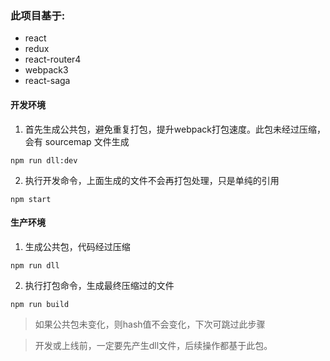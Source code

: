### 此项目基于:

- react
- redux
- react-router4
- webpack3
- react-saga

#### 开发环境

1. 首先生成公共包，避免重复打包，提升webpack打包速度。此包未经过压缩，会有 sourcemap 文件生成

``` 
npm run dll:dev
```

2. 执行开发命令，上面生成的文件不会再打包处理，只是单纯的引用

```
npm start
```

#### 生产环境

1. 生成公共包，代码经过压缩

```
npm run dll
```

2. 执行打包命令，生成最终压缩过的文件

```
npm run build
```

> 如果公共包未变化，则hash值不会变化，下次可跳过此步骤


> 开发或上线前，一定要先产生dll文件，后续操作都基于此包。



